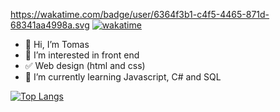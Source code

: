 https://wakatime.com/badge/user/6364f3b1-c4f5-4465-871d-68341aa4998a.svg
[![wakatime](https://wakatime.com/badge/user/6364f3b1-c4f5-4465-871d-68341aa4998a.svg)](https://wakatime.com/@6364f3b1-c4f5-4465-871d-68341aa4998a)


- 👋 Hi, I’m Tomas 
- 👀 I’m interested in front end
- ✅ Web design  (html and css)
- 🌱 I’m currently learning Javascript, C# and SQL


[![Top Langs](https://github-readme-stats.vercel.app/api/top-langs/?username=tomask98&layout=compact)](https://github.com/anuraghazra/github-readme-stats) </br>

<!---
tomask98/tomask98 is a ✨ special ✨ repository because its `README.md` (this file) appears on your GitHub profile.
You can click the Preview link to take a look at your changes.
--->
